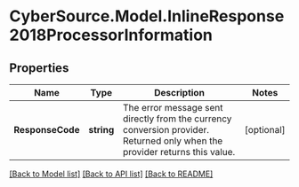 # CyberSource.Model.InlineResponse2018ProcessorInformation
## Properties

Name | Type | Description | Notes
------------ | ------------- | ------------- | -------------
**ResponseCode** | **string** | The error message sent directly from the currency conversion provider. Returned only when the provider returns this value.  | [optional] 

[[Back to Model list]](../README.md#documentation-for-models) [[Back to API list]](../README.md#documentation-for-api-endpoints) [[Back to README]](../README.md)

